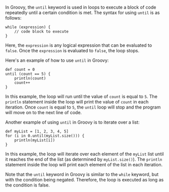 In Groovy, the `until` keyword is used in loops to execute a block of code repeatedly until a certain condition is met. The syntax for using `until` is as follows:

```
while (expression) {
    // code block to execute
}
```

Here, the `expression` is any logical expression that can be evaluated to `false`. Once the `expression` is evaluated to `false`, the loop stops.

Here's an example of how to use `until` in Groovy:

```
def count = 0
until (count == 5) {
    println(count)
    count++
}
```

In this example, the loop will run until the value of `count` is equal to `5`. The `println` statement inside the loop will print the value of `count` in each iteration. Once `count` is equal to `5`, the `until` loop will stop and the program will move on to the next line of code.

Another example of using `until` in Groovy is to iterate over a list:

```
def myList = [1, 2, 3, 4, 5]
for (i in 0.until(myList.size())) {
    println(myList[i])
}
```

In this example, the loop will iterate over each element of the `myList` list until it reaches the end of the list (as determined by `myList.size()`). The `println` statement inside the loop will print each element of the list in each iteration.

Note that the `until` keyword in Groovy is similar to the `while` keyword, but with the condition being negated. Therefore, the loop is executed as long as the condition is false.